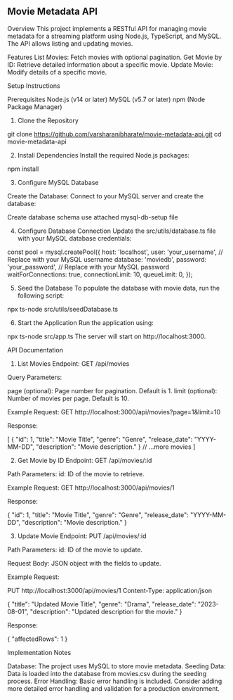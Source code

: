 ## Movie Metadata API

Overview
This project implements a RESTful API for managing movie metadata for a streaming platform using Node.js, TypeScript, and MySQL. The API allows listing and updating movies.

Features
List Movies: Fetch movies with optional pagination.
Get Movie by ID: Retrieve detailed information about a specific movie.
Update Movie: Modify details of a specific movie.

Setup Instructions

Prerequisites
Node.js (v14 or later)
MySQL (v5.7 or later)
npm (Node Package Manager)

1. Clone the Repository

git clone https://github.com/varsharanibharate/movie-metadata-api.git
cd movie-metadata-api

2. Install Dependencies
Install the required Node.js packages:

npm install

3. Configure MySQL Database

Create the Database:
Connect to your MySQL server and create the database:

Create database schema use attached mysql-db-setup file 


4. Configure Database Connection
Update the src/utils/database.ts file with your MySQL database credentials:

const pool = mysql.createPool({
  host: 'localhost',
  user: 'your_username',  // Replace with your MySQL username
  database: 'moviedb',
  password: 'your_password',  // Replace with your MySQL password
  waitForConnections: true,
  connectionLimit: 10,
  queueLimit: 0,
});

5. Seed the Database
To populate the database with movie data, run the following script:

npx ts-node src/utils/seedDatabase.ts

6. Start the Application
Run the application using:

npx ts-node src/app.ts
The server will start on http://localhost:3000.

API Documentation
1. List Movies
Endpoint: GET /api/movies

Query Parameters:

page (optional): Page number for pagination. Default is 1.
limit (optional): Number of movies per page. Default is 10.

Example Request:
GET http://localhost:3000/api/movies?page=1&limit=10

Response:

[
  {
    "id": 1,
    "title": "Movie Title",
    "genre": "Genre",
    "release_date": "YYYY-MM-DD",
    "description": "Movie description."
  }
  // ...more movies
]

2. Get Movie by ID
Endpoint: GET /api/movies/:id

Path Parameters:
id: ID of the movie to retrieve.

Example Request:
GET http://localhost:3000/api/movies/1


Response:

{
  "id": 1,
  "title": "Movie Title",
  "genre": "Genre",
  "release_date": "YYYY-MM-DD",
  "description": "Movie description."
}

3. Update Movie
Endpoint: PUT /api/movies/:id

Path Parameters:
id: ID of the movie to update.

Request Body: 
JSON object with the fields to update.

Example Request:

PUT http://localhost:3000/api/movies/1
Content-Type: application/json

{
  "title": "Updated Movie Title",
  "genre": "Drama",
  "release_date": "2023-08-01",
  "description": "Updated description for the movie."
}


Response:

{
  "affectedRows": 1
}

Implementation Notes

Database: The project uses MySQL to store movie metadata.
Seeding Data: Data is loaded into the database from movies.csv during the seeding process.
Error Handling: Basic error handling is included. Consider adding more detailed error handling and validation for a production environment.
